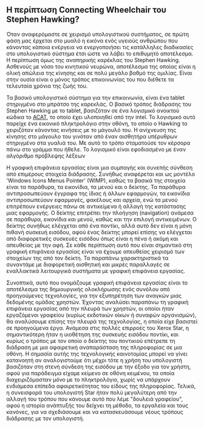 ## Η περίπτωση Connecting Wheelchair του Stephen Hawking?

Όταν αναφερόμαστε σε χειρισμό υπολογιστικού συστήματος, σε πρώτη φάση μας έρχεται στο μυαλό η εικόνα ενός υγειούς ανθρώπου που κάνοντας κάποια ενέργεια να ενεργοποιήσει τις κατάλληλες διαδικασίες στο υπολογιστικό σύστημα έτσι ώστε να λάβει το επιθυμητό αποτέλεσμα. Η περίπτωση όμως της αναπηρικής καρέκλας του Stephen Hawking. Ασθενούς με νόσο του κινητικού νευρώνα, αποτέλεσμα της οποίας είναι η ολική απώλεια της κίνησης και σε πολύ μεγάλο βαθμό της ομιλίας.  Είναι  στην ουσία είναι ο μόνος τρόπος επικοινωνίας του που διέθετε τα τελευταία χρόνια της ζωής του.  

Τα βασικό υπολογιστικό σύστημα για την επικοινωνία, είναι ένα tablet στηριγμένο στο μπράτσο της καρεκλάς.  Ο βασικό τρόπος διάδρασης του Stephen Hawking με το tablet, βασιζόταν σε ένα λογισμικό ανοικτού κώδικα το [ACAT](https://01.org/acat), το οποίο έχει υλοποιηθεί από την intel.  Το λογισμικό αυτό παρείχε ένα εικονικό πληκτρολόγιο στην οθόνη, το οποίο ο Hawking το χειριζόταν κάνοντας κινήσεις με το μάγουλό του. Η ανίχνευση της κίνησης στο μάγουλο του γινόταν από έναν αισθητήρα υπέρυθρων στηριγμένο στα γυαλιά του. Με αυτό το τρόπο σταματούσε τον κέρσορα πάνω στο γράμμα που ήθελε. Το λογισμικό είναι εφοδιασμένο με έναν αλγόριθμο πρόβλεψης λέξεων 

Η γραφική επιφάνεια εργασίας είναι μια συμπαγής και συνεπής σύνθεση από επιμέρους στοιχεία διάδρασης. Συνήθως αναφέρεται και ως μοντέλο 'Windows Icons Menus Pointer' (WIMP), καθώς τα βασικά της στοιχεία είναι τα παράθυρα, τα εικονίδια, τα μενού και ο δείκτης. Τα παράθυρα αντιπροσωπεύουν έγγραφα της ίδιας ή άλλων εφαρμογών, τα εικονίδια αντιπροσωπεύουν εφαρμογές, φακέλους και αρχεία, ενώ τα μενού επιτρέπουν ενέργειες πάνω σε αντικείμενα ή αλλαγή της κατάστασης μιας εφαρμογής. Ο δείκτης επιτρέπει την πλοήγηση (navigation) ανάμεσα σε παράθυρα, εικονίδια και μενού, καθώς και την επιλογή αντικειμένων. Ο δείκτης συνήθως ελέγχεται από ένα ποντίκι, αλλά αυτό δεν είναι η μόνη πιθανή συσκευή εισόδου, αφού ένας δείκτης μπορεί επίσης να ελέγχεται από διαφορετικές συσκευές εισόδου όπως είναι η πένα ή ακόμη και απευθείας με την αφή. Σε κάθε περίπτωση αυτό που είναι σημαντικό στη γραφική επιφάνεια εργασίας είναι να έχουμε απευθείας χειρισμό των στοιχείων της από τον δείκτη. Τα παραπάνω χαρακτηριστικά τα συναντάμε με διαφορετική αισθητική και μικρές παραλλαγές σε εναλλακτικά λειτουργικά συστήματα με γραφική επιφάνεια εργασίας.

Συνοπτικά, αυτό που ονομάζουμε γραφική επιφάνεια εργασίας είναι το αποτέλεσμα της δημιουργικής ολοκλήρωσης ενός συνόλου από προηγούμενες τεχνολογίες, για την εξυπηρέτηση των αναγκών μιας δεδομένης ομάδας χρηστών. Έχοντας αναλύσει παραπάνω τη γραφική επιφάνεια εργασίας από την πλευρά των χρηστών, οι οποίοι ήταν εργαζόμενοι γραφείου (κυρίως εκδοτικών οίκων ή συναφών οργανισμών), θα αναλύσουμε επίσης την πλευρά της τεχνολογίας, η οποία είχε βασιστεί σε προηγούμενα έργα. Ανάμεσα στις πολλές επιρροές του Xerox Star, η σημαντικότερη ήταν η υιοθέτηση της συσκευής εισόδου ποντίκι, και κυρίως ο τρόπος με τον οποίο ο δείκτης του ποντικιού επέτρεπε τη διάδραση με μια αφαιρετική αναπαράσταση της πληροφορίας σε μια οθόνη. Η σημασία αυτής της τεχνολογικής καινοτομίας μπορεί να γίνει κατανοητή αν αναλογιστούμε ότι μέχρι τότε η χρήση του υπολογιστή βασιζόταν στη στενή σύνδεση της εισόδου με την έξοδο για τον χρήστη, αφού για παράδειγμα είχαμε κείμενο σε οθόνη κειμένου, τα οποία διαχειριζόμασταν μόνο με το πληκτρολόγιο, χωρίς να υπάρχουν ενδιάμεσα επίπεδα αφαιρετικότητας του είδους της πληροφορίας. Τελικά, η συνεισφορά του υπολογιστή Star ήταν πολύ μεγαλύτερη από την αλλαγή του τρόπου που κάνουμε αυτό που λέμε "δουλειά γραφείου", αφού η ιστορία ανάπτυξής του δείχνει τη μέθοδο, τα εργαλεία και τους κανόνες, για να σχεδιάσουμε και να κατασκευάσουμε νέους τρόπους διάδρασης με τον υπολογιστή.
